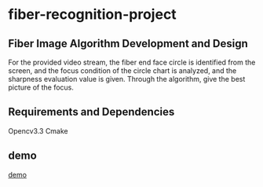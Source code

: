 # fiber-recognition-project

## Fiber Image Algorithm Development and Design
For the provided video stream, the fiber end face circle is identified from the screen, and the focus condition of the circle chart is analyzed, and the sharpness evaluation value is given. Through the algorithm, give the best picture of the focus.


## Requirements and Dependencies
Opencv3.3
Cmake

## demo
[demo](https://drive.google.com/open?id=13lz9p2Cm05fW0x7xMQjtGyggsoF2r843)
